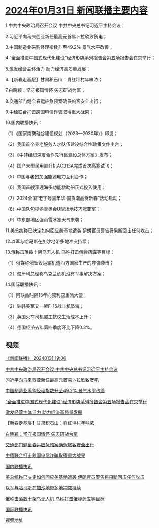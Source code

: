 # [2024年01月31日 新闻联播主要内容](https://tv.cctv.com/lm/xwlb/day/20240131.shtml)

1.中共中央政治局召开会议 中共中央总书记习近平主持会议；

2.习近平向马来西亚新任最高元首易卜拉欣致贺电；

3.中国制造业采购经理指数升至49.2% 景气水平改善；

4.“全面推进中国式现代化建设”经济形势系列报告会第五场报告会在京举行；

5.激发经营主体活力 助力经济高质量发展；

6.【新春走基层】甘肃积石山：肖红坪村年味浓；

7.白晓颖：坚守报国情怀 矢志研战为军；

8.交通部门健全春运应急预案确保旅客安全出行；

9.中缅联合打击跨国电信诈骗取得重大战果；

10.国内联播快讯：

（1）《国家南繁硅谷建设规划（2023—2030年）》印发；

（2）我国首个养老服务人才队伍建设综合性政策文件出台；

（3）《中非经贸深度合作先行区建设总体方案》发布；

（4）国产大型民用直升机AC313A完成首次高寒试飞；

（5）中国与老挝加强能源电力互利合作；

（6）我国首艘深远海多功能救助船正式投入使用；

（7）2024全国“老字号嘉年华·国货潮品贺新春”活动启动；

（8）中国队包揽冬青奥会U型场地技巧冠亚军；

（9）中东部地区强雨雪冰冻天气来袭；

11.美总统称已决定如何回应美基地遭袭 伊朗官员警告将果断回击任何攻击；

12.以军与哈马斯在加沙地带多地冲突持续；

13.俄称击落数十架乌无人机 乌称打击俄弹药库等目标：

（1）俄媒称俄坠毁运输机遭西方国家生产的导弹袭击；

（2）匈牙利总理称乌克兰危机没有军事解决方案；

14.国际联播快讯：

（1）阿联酋时隔13年向叙利亚重派大使；

（2）驻韩美军又一架F-16战斗机坠海；

（3）英国火车司机罢工抗议生活成本上升；

（4）德国经济去年第四季度环比下降0.3%。

## 视频

[《新闻联播》 20240131 19:00](https://tv.cctv.com/2024/01/31/VIDEfqSDRdb0xLgN7Q0Yoapi240131.shtml)

[中共中央政治局召开会议 中共中央总书记习近平主持会议](https://tv.cctv.com/2024/01/31/VIDEBOWTfP22rtAj7PnpnjTi240131.shtml)

[习近平向马来西亚新任最高元首易卜拉欣致贺电](https://tv.cctv.com/2024/01/31/VIDEGU9SPvAP5JJGnlUQgID7240131.shtml)

[中国制造业采购经理指数升至49.2% 景气水平改善](https://tv.cctv.com/2024/01/31/VIDEq7e3G40IlWoyM8kEOl0Y240131.shtml)

[“全面推进中国式现代化建设”经济形势系列报告会第五场报告会在京举行](https://tv.cctv.com/2024/01/31/VIDEVwRVcasv261pnV0IXF0P240131.shtml)

[激发经营主体活力 助力经济高质量发展](https://tv.cctv.com/2024/01/31/VIDErGGNgp1BSjUch3L5SjuO240131.shtml)

[【新春走基层】甘肃积石山：肖红坪村年味浓](https://tv.cctv.com/2024/01/31/VIDETdlkKerXJQTuqte4WlUt240131.shtml)

[白晓颖：坚守报国情怀 矢志研战为军](https://tv.cctv.com/2024/01/31/VIDEadkqjUlSwgHBZ2JAXGOv240131.shtml)

[交通部门健全春运应急预案确保旅客安全出行](https://tv.cctv.com/2024/01/31/VIDET34gT55aZ5iL8DWyxQbO240131.shtml)

[中缅联合打击跨国电信诈骗取得重大战果](https://tv.cctv.com/2024/01/31/VIDEaqDv3VKr06d9JOohd6AQ240131.shtml)

[国内联播快讯](https://tv.cctv.com/2024/01/31/VIDEJdUGi4nKZ5jw4MEYwZNk240131.shtml)

[美总统称已决定如何回应美基地遭袭 伊朗官员警告将果断回击任何攻击](https://tv.cctv.com/2024/01/31/VIDE7s9V8eTLXGwZ565Q52SK240131.shtml)

[以军与哈马斯在加沙地带多地冲突持续](https://tv.cctv.com/2024/01/31/VIDEUXRoaRn0ejdnpZ3JdHiX240131.shtml)

[俄称击落数十架乌无人机 乌称打击俄弹药库等目标](https://tv.cctv.com/2024/01/31/VIDE0Bjw7gLcuTWuzYIgA59P240131.shtml)

[国际联播快讯](https://tv.cctv.com/2024/01/31/VIDEte8Pijv1AqIsL5RFZbnq240131.shtml)

[视频地址](https://tv.cctv.com/lm/xwlb/day/20240131.shtml) 

